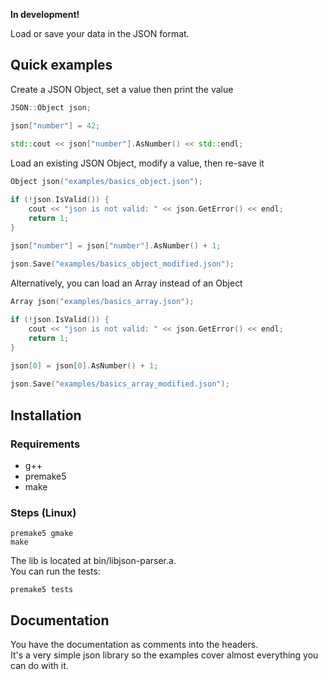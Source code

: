 **In development!**  

Load or save your data in the JSON format.

## Quick examples

Create a JSON Object, set a value then print the value
```cpp
JSON::Object json;

json["number"] = 42;
    
std::cout << json["number"].AsNumber() << std::endl;
```

Load an existing JSON Object, modify a value, then re-save it
```cpp
Object json("examples/basics_object.json");

if (!json.IsValid()) {
    cout << "json is not valid: " << json.GetError() << endl;
    return 1;
}

json["number"] = json["number"].AsNumber() + 1;
    
json.Save("examples/basics_object_modified.json");
```

Alternatively, you can load an Array instead of an Object
```cpp
Array json("examples/basics_array.json");

if (!json.IsValid()) {
    cout << "json is not valid: " << json.GetError() << endl;
    return 1;
}

json[0] = json[0].AsNumber() + 1;
    
json.Save("examples/basics_array_modified.json");
```

## Installation

### Requirements

- g++
- premake5
- make

### Steps (Linux)

```
premake5 gmake
make
```
The lib is located at bin/libjson-parser.a.  
You can run the tests:
```
premake5 tests
```

## Documentation

You have the documentation as comments into the headers.  
It's a very simple json library so the examples cover almost everything you can do with it.
